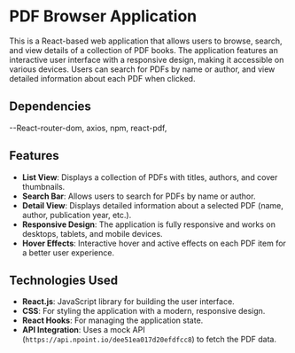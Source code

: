 # PDF Browser Application

This is a React-based web application that allows users to browse, search, and view details of a collection of PDF books. The application features an interactive user interface with a responsive design, making it accessible on various devices. Users can search for PDFs by name or author, and view detailed information about each PDF when clicked.

## Dependencies

--React-router-dom, axios, npm, react-pdf, 

## Features

- **List View**: Displays a collection of PDFs with titles, authors, and cover thumbnails.
- **Search Bar**: Allows users to search for PDFs by name or author.
- **Detail View**: Displays detailed information about a selected PDF (name, author, publication year, etc.).
- **Responsive Design**: The application is fully responsive and works on desktops, tablets, and mobile devices.
- **Hover Effects**: Interactive hover and active effects on each PDF item for a better user experience.
  
## Technologies Used

- **React.js**: JavaScript library for building the user interface.
- **CSS**: For styling the application with a modern, responsive design.
- **React Hooks**: For managing the application state.
- **API Integration**: Uses a mock API (`https://api.npoint.io/dee51ea017d20efdfcc8`) to fetch the PDF data.

